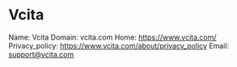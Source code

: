 
# Vcita

Name: Vcita
Domain: vcita.com
Home: https://www.vcita.com/
Privacy_policy: https://www.vcita.com/about/privacy_policy
Email: support@vcita.com
